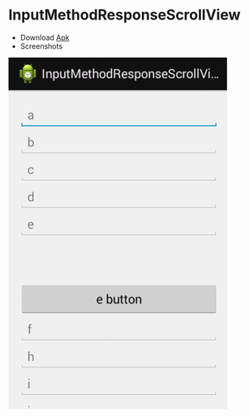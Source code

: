 # InputMethodResponseScrollView

- Download [Apk](https://github.com/ubdc/InputMethodResponseScrollView/blob/master/bin/InputMethodResponseScrollView.apk?raw=true)
- Screenshots
    
![demo gif](./screenshot.gif "Demo gif")
